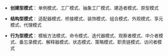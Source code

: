 - **创建型模式**：
  单例模式、工厂模式、抽象工厂模式、建造者模式、原型模式

- **结构型模式**：
  适配器模式、桥接模式、装饰模式、组合模式、外观模式、享元模式、代理模式

- **行为型模式**：
  模板方法模式、命令模式、迭代器模式、观察者模式、中介者模式、备忘录模式、解释器模式、状态模式、策略模式、职责链模式、访问者模式

  